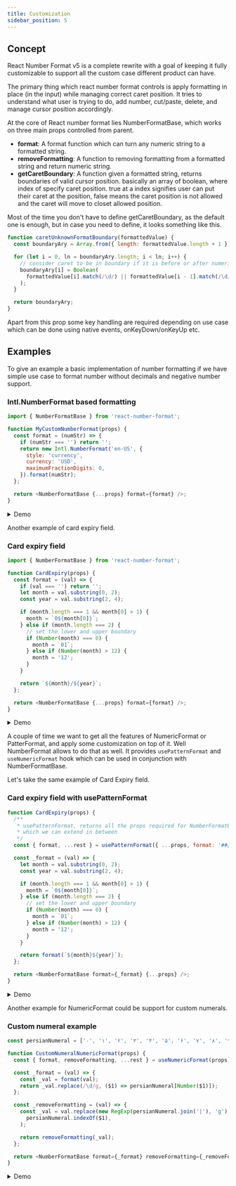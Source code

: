 ```yaml
---
title: Customization
sidebar_position: 5
---
```


## Concept

React Number Format v5 is a complete rewrite with a goal of keeping it fully customizable to support all the custom case different product can have.

The primary thing which react number format controls is apply formatting in place (in the input) while managing correct caret position. It tries to understand what user is trying to do, add number, cut/paste, delete, and manage cursor position accordingly.

At the core of React number format lies NumberFormatBase, which works on three main props controlled from parent.

- **format**: A format function which can turn any numeric string to a formatted string.
- **removeFormatting**: A function to removing formatting from a formatted string and return numeric string.
- **getCaretBoundary**: A function given a formatted string, returns boundaries of valid cursor position. basically an array of boolean, where index of specify caret position. true at a index signifies user can put their caret at the position, false means the caret position is not allowed and the caret will move to closet allowed position.

Most of the time you don't have to define getCaretBoundary, as the default one is enough, but in case you need to define, it looks something like this.

```js
function caretUnknownFormatBoundary(formattedValue) {
  const boundaryAry = Array.from({ length: formattedValue.length + 1 }).map(() => true);

  for (let i = 0, ln = boundaryAry.length; i < ln; i++) {
    // consider caret to be in boundary if it is before or after numeric value
    boundaryAry[i] = Boolean(
      formattedValue[i].match(/\d/) || formattedValue[i - 1].match(/\d/);,
    );
  }

  return boundaryAry;
}
```

Apart from this prop some key handling are required depending on use case which can be done using native events, onKeyDown/onKeyUp etc.

## Examples

To give an example a basic implementation of number formatting if we have simple use case to format number without decimals and negative number support.

### Intl.NumberFormat based formatting

```js
import { NumberFormatBase } from 'react-number-format';

function MyCustomNumberFormat(props) {
  const format = (numStr) => {
    if (numStr === '') return '';
    return new Intl.NumberFormat('en-US', {
      style: 'currency',
      currency: 'USD',
      maximumFractionDigits: 0,
    }).format(numStr);
  };

  return <NumberFormatBase {...props} format={format} />;
}
```

<details>
  <summary>
  Demo
  </summary>
  <iframe src="https://codesandbox.io/embed/custom-numeric-format-ovl6km?fontsize=14&hidenavigation=1&theme=dark&view=preview"
      title="Custom Numeric Format"
      className="csb"
      allow="accelerometer; ambient-light-sensor; camera; encrypted-media; geolocation; gyroscope; hid; microphone; midi; payment; usb; vr; xr-spatial-tracking"
      sandbox="allow-forms allow-modals allow-popups allow-presentation allow-same-origin allow-scripts"
    ></iframe>
</details>

Another example of card expiry field.

### Card expiry field

```js
import { NumberFormatBase } from 'react-number-format';

function CardExpiry(props) {
  const format = (val) => {
    if (val === '') return '';
    let month = val.substring(0, 2);
    const year = val.substring(2, 4);

    if (month.length === 1 && month[0] > 1) {
      month = `0${month[0]}`;
    } else if (month.length === 2) {
      // set the lower and upper boundary
      if (Number(month) === 0) {
        month = `01`;
      } else if (Number(month) > 12) {
        month = '12';
      }
    }

    return `${month}/${year}`;
  };

  return <NumberFormatBase {...props} format={format} />;
}
```

<details>
  <summary>
  Demo
  </summary>
  <iframe src="https://codesandbox.io/embed/card-expiry-field-eovgoh?fontsize=14&hidenavigation=1&theme=dark&view=preview"
     title="Card Expiry Field"
     className="csb"
     allow="accelerometer; ambient-light-sensor; camera; encrypted-media; geolocation; gyroscope; hid; microphone; midi; payment; usb; vr; xr-spatial-tracking"
     sandbox="allow-forms allow-modals allow-popups allow-presentation allow-same-origin allow-scripts"
   ></iframe>
</details>

A couple of time we want to get all the features of NumericFormat or PatterFormat, and apply some customization on top of it. Well NumberFormat allows to do that as well. It provides
`usePatternFormat` and `useNumericFormat` hook which can be used in conjunction with NumberFormatBase.

Let's take the same example of Card Expiry field.

### Card expiry field with usePatternFormat

```js
function CardExpiry(props) {
  /**
   * usePatternFormat, returns all the props required for NumberFormatBase
   * which we can extend in between
   */
  const { format, ...rest } = usePatternFormat({ ...props, format: '##/##' });

  const _format = (val) => {
    let month = val.substring(0, 2);
    const year = val.substring(2, 4);

    if (month.length === 1 && month[0] > 1) {
      month = `0${month[0]}`;
    } else if (month.length === 2) {
      // set the lower and upper boundary
      if (Number(month) === 0) {
        month = `01`;
      } else if (Number(month) > 12) {
        month = '12';
      }
    }

    return format(`${month}${year}`);
  };

  return <NumberFormatBase format={_format} {...props} />;
}
```

<details>
  <summary>
  Demo
  </summary>
  <iframe src="https://codesandbox.io/embed/card-expiry-field-with-usepatternformat-2wd7ej?fontsize=14&hidenavigation=1&theme=dark&view=preview"
     title="Card Expiry Field with usePatternFormat"
     className="csb"
     allow="accelerometer; ambient-light-sensor; camera; encrypted-media; geolocation; gyroscope; hid; microphone; midi; payment; usb; vr; xr-spatial-tracking"
     sandbox="allow-forms allow-modals allow-popups allow-presentation allow-same-origin allow-scripts"
   ></iframe>
</details>

Another example for NumericFormat could be support for custom numerals.

### Custom numeral example

```js
const persianNumeral = ['۰', '۱', '۲', '۳', '۴', '۵', '۶', '۷', '۸', '۹'];

function CustomNumeralNumericFormat(props) {
  const { format, removeFormatting, ...rest } = useNumericFormat(props);

  const _format = (val) => {
    const _val = format(val);
    return _val.replace(/\d/g, ($1) => persianNumeral[Number($1)]);
  };

  const _removeFormatting = (val) => {
    const _val = val.replace(new RegExp(persianNumeral.join('|'), 'g'), ($1) =>
      persianNumeral.indexOf($1),
    );

    return removeFormatting(_val);
  };

  return <NumberFormatBase format={_format} removeFormatting={_removeFormatting} {...rest} />;
}
```

<details>
  <summary>
  Demo
  </summary>
  <iframe src="https://codesandbox.io/embed/custom-numeral-numer-format-forked-s8e1s4?fontsize=14&hidenavigation=1&theme=dark&view=preview"
     title="Custom Numeral (Numer Format)"
     className="csb"
     allow="accelerometer; ambient-light-sensor; camera; encrypted-media; geolocation; gyroscope; hid; microphone; midi; payment; usb; vr; xr-spatial-tracking"
     sandbox="allow-forms allow-modals allow-popups allow-presentation allow-same-origin allow-scripts"
   ></iframe>
</details>
